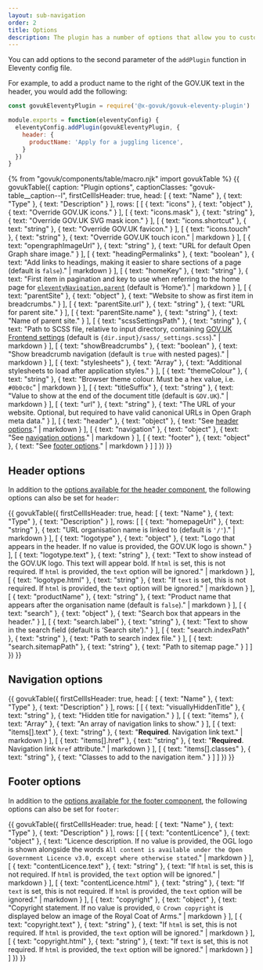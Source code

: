 ```yaml
---
layout: sub-navigation
order: 2
title: Options
description: The plugin has a number of options that allow you to customise the appearance of your website.
---
```


You can add options to the second parameter of the `addPlugin` function in Eleventy config file.

For example, to add a product name to the right of the GOV.UK text in the header, you would add the following:

```js
const govukEleventyPlugin = require('@x-govuk/govuk-eleventy-plugin')

module.exports = function(eleventyConfig) {
  eleventyConfig.addPlugin(govukEleventyPlugin, {
    header: {
      productName: 'Apply for a juggling licence',
    }
  })
}
```

{% from "govuk/components/table/macro.njk" import govukTable %}
{{ govukTable({
  caption: "Plugin options",
  captionClasses: "govuk-table__caption--l",
  firstCellIsHeader: true,
  head: [
    { text: "Name" },
    { text: "Type" },
    { text: "Description" }
  ],
  rows: [
    [
      { text: "icons" },
      { text: "object" },
      { text: "Override GOV.UK icons." }
    ],
    [
      { text: "icons.mask" },
      { text: "string" },
      { text: "Override GOV.UK SVG mask icon." }
    ],
    [
      { text: "icons.shortcut" },
      { text: "string" },
      { text: "Override GOV.UK favicon." }
    ],
    [
      { text: "icons.touch" },
      { text: "string" },
      { text: "Override GOV.UK touch icon." | markdown }
    ],
    [
      { text: "opengraphImageUrl" },
      { text: "string" },
      { text: "URL for default Open Graph share image." }
    ],
    [
      { text: "headingPermalinks" },
      { text: "boolean" },
      { text: "Add links to headings, making it easier to share sections of a page (default is `false`)." | markdown }
    ],
    [
      { text: "homeKey" },
      { text: "string" },
      { text: "First item in pagination and key to use when referring to the home page for [`eleventyNavigation.parent`](https://www.11ty.dev/docs/plugins/navigation/) (default is ‘Home’)." | markdown }
    ],
    [
      { text: "parentSite" },
      { text: "object" },
      { text: "Website to show as first item in breadcrumbs." }
    ],
    [
      { text: "parentSite.url" },
      { text: "string" },
      { text: "URL for parent site." }
    ],
    [
      { text: "parentSite.name" },
      { text: "string" },
      { text: "Name of parent site." }
    ],
    [
      { text: "scssSettingsPath" },
      { text: "string" },
      { text: "Path to SCSS file, relative to input directory, containing [GOV.UK Frontend settings](https://frontend.design-system.service.gov.uk/sass-api-reference/) (default is `{dir.input}/sass/_settings.scss`)." | markdown }
    ],
    [
      { text: "showBreadcrumbs" },
      { text: "boolean" },
      { text: "Show breadcrumb navigation (default is `true` with nested pages)." | markdown }
    ],
    [
      { text: "stylesheets" },
      { text: "Array" },
      { text: "Additional stylesheets to load after application styles." }
    ],
    [
      { text: "themeColour" },
      { text: "string" },
      { text: "Browser theme colour. Must be a hex value, i.e. `#0b0c0c`" | markdown }
    ],
    [
      { text: "titleSuffix" },
      { text: "string" },
      { text: "Value to show at the end of the document title (default is `GOV.UK`)." | markdown }
    ],
    [
      { text: "url" },
      { text: "string" },
      { text: "The URL of your website. Optional, but required to have valid canonical URLs in Open Graph meta data." }
    ],
    [
      { text: "header" },
      { text: "object" },
      { text: "See [header options](#header-options)." | markdown }
    ],
    [
      { text: "navigation" },
      { text: "object" },
      { text: "See [navigation options](#navigation-options)." | markdown }
    ],
    [
      { text: "footer" },
      { text: "object" },
      { text: "See [footer options](#footer-options)." | markdown }
    ]
  ]
}) }}

## Header options

In addition to the [options available for the header component](https://design-system.service.gov.uk/components/header/), the following options can also be set for `header`:

{{ govukTable({
  firstCellIsHeader: true,
  head: [
    { text: "Name" },
    { text: "Type" },
    { text: "Description" }
  ],
  rows: [
    [
      { text: "homepageUrl" },
      { text: "string" },
      { text: "URL organisation name is linked to (default is `'/'`)." | markdown }
    ],
    [
      { text: "logotype" },
      { text: "object" },
      { text: "Logo that appears in the header. If no value is provided, the GOV.UK logo is shown." }
    ],
    [
      { text: "logotype.text" },
      { text: "string" },
      { text: "Text to show instead of the GOV.UK logo. This text will appear bold. If `html` is set, this is not required. If `html` is provided, the `text` option will be ignored." | markdown }
    ],
    [
      { text: "logotype.html" },
      { text: "string" },
      { text: "If `text` is set, this is not required. If `html` is provided, the `text` option will be ignored." | markdown }
    ],
    [
      { text: "productName" },
      { text: "string" },
      { text: "Product name that appears after the organisation name (default is `false`)." | markdown }
    ],
    [
      { text: "search" },
      { text: "object" },
      { text: "Search box that appears in the header." }
    ],
    [
      { text: "search.label" },
      { text: "string" },
      { text: "Text to show in the search field (default is ‘Search site’)." }
    ],
    [
      { text: "search.indexPath" },
      { text: "string" },
      { text: "Path to search index file." }
    ],
    [
      { text: "search.sitemapPath" },
      { text: "string" },
      { text: "Path to sitemap page." }
    ]
  ]
}) }}

## Navigation options

{{ govukTable({
  firstCellIsHeader: true,
  head: [
    { text: "Name" },
    { text: "Type" },
    { text: "Description" }
  ],
  rows: [
    [
      { text: "visuallyHiddenTitle" },
      { text: "string" },
      { text: "Hidden title for navigation." }
    ],
    [
      { text: "items" },
      { text: "Array" },
      { text: "An array of navigation links to show." }
    ],
    [
      { text: "items[].text" },
      { text: "string" },
      { text: "**Required**. Navigation link text." | markdown }
    ],
    [
      { text: "items[].href" },
      { text: "string" },
      { text: "**Required**. Navigation link `href` attribute." | markdown }
    ],
    [
      { text: "items[].classes" },
      { text: "string" },
      { text: "Classes to add to the navigation item." }
    ]
  ]
}) }}

## Footer options

In addition to the [options available for the footer component](https://design-system.service.gov.uk/components/footer/), the following options can also be set for `footer`:

{{ govukTable({
  firstCellIsHeader: true,
  head: [
    { text: "Name" },
    { text: "Type" },
    { text: "Description" }
  ],
  rows: [
    [
      { text: "contentLicence" },
      { text: "object" },
      { text: "Licence description. If no value is provided, the OGL logo is shown alongside the words `All content is available under the Open Government Licence v3.0, except where otherwise stated`." | markdown }
    ],
    [
      { text: "contentLicence.text" },
      { text: "string" },
      { text: "If `html` is set, this is not required. If `html` is provided, the `text` option will be ignored." | markdown }
    ],
    [
      { text: "contentLicence.html" },
      { text: "string" },
      { text: "If `text` is set, this is not required. If `html` is provided, the `text` option will be ignored." | markdown }
    ],
    [
      { text: "copyright" },
      { text: "object" },
      { text: "Copyright statement. If no value is provided, `© Crown copyright` is displayed below an image of the Royal Coat of Arms." | markdown }
    ],
    [
      { text: "copyright.text" },
      { text: "string" },
      { text: "If `html` is set, this is not required. If `html` is provided, the `text` option will be ignored." | markdown }
    ],
    [
      { text: "copyright.html" },
      { text: "string" },
      { text: "If `text` is set, this is not required. If `html` is provided, the `text` option will be ignored." | markdown }
    ]
  ]
}) }}
